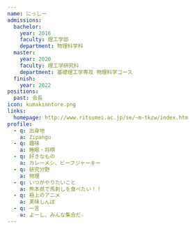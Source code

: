 ```yaml
---
name: にっしー
admissions:
  bachelor:
    year: 2016
    faculty: 理工学部
    department: 物理科学科
  master:
    year: 2020
    faculty: 理工学研究科
    department: 基礎理工学専攻 物理科学コース
  finish:
    year: 2022
positions:
  past: 会長
icon: kumakinntore.png
links:
  homepage: http://www.ritsumei.ac.jp/se/~m-tkzw/index.htm
profile:
  - q: 出身地
    a: Zipangu
  - q: 趣味
    a: 睡眠・将棋
  - q: 好きなもの
    a: カレーメシ、ビーフジャーキー
  - q: 研究分野
    a: 物理
  - q: いつかやりたいこと
    a: 熊本県で馬刺しを食べたい！！
  - q: 極上のアニメ
    a: 美味しんぼ
  - q: 一言
    a: よーし、みんな集合だ☆
---
```

